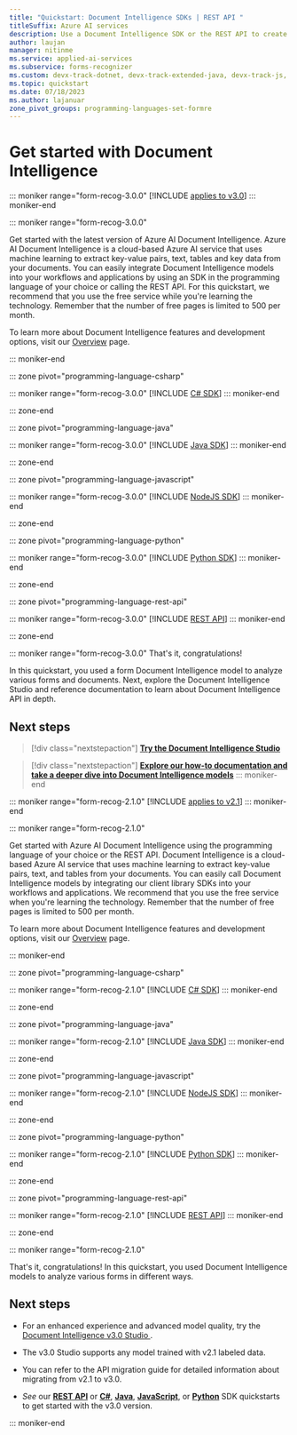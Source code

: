 ```yaml
---
title: "Quickstart: Document Intelligence SDKs | REST API "
titleSuffix: Azure AI services
description: Use a Document Intelligence SDK or the REST API to create a forms processing app that extracts key data and structure elements from your documents.
author: laujan
manager: nitinme
ms.service: applied-ai-services
ms.subservice: forms-recognizer
ms.custom: devx-track-dotnet, devx-track-extended-java, devx-track-js, devx-track-python
ms.topic: quickstart
ms.date: 07/18/2023
ms.author: lajanuar
zone_pivot_groups: programming-languages-set-formre
---
```



# Get started with Document Intelligence

::: moniker range="form-recog-3.0.0"
[!INCLUDE [applies to v3.0](../includes/applies-to-v3-0.md)]
::: moniker-end

::: moniker range="form-recog-3.0.0"

Get started with the latest version of Azure AI Document Intelligence. Azure AI Document Intelligence is a cloud-based Azure AI service that uses machine learning to extract key-value pairs, text, tables and key data from your documents. You can easily integrate Document Intelligence models into your workflows and applications by using an SDK in the programming language of your choice or calling the REST API.  For this quickstart, we recommend that you use the free service while you're learning the technology. Remember that the number of free pages is limited to 500 per month.

To learn more about Document Intelligence features and development options, visit our [Overview](../overview.md) page.

::: moniker-end

::: zone pivot="programming-language-csharp"

::: moniker range="form-recog-3.0.0"
[!INCLUDE [C# SDK](includes/v3-csharp-sdk.md)]
::: moniker-end

::: zone-end

::: zone pivot="programming-language-java"

::: moniker range="form-recog-3.0.0"
[!INCLUDE [Java SDK](includes/v3-java-sdk.md)]
::: moniker-end

::: zone-end

::: zone pivot="programming-language-javascript"

::: moniker range="form-recog-3.0.0"
[!INCLUDE [NodeJS SDK](includes/v3-javascript-sdk.md)]
::: moniker-end

::: zone-end

::: zone pivot="programming-language-python"

::: moniker range="form-recog-3.0.0"
[!INCLUDE [Python SDK](includes/v3-python-sdk.md)]
::: moniker-end

::: zone-end

::: zone pivot="programming-language-rest-api"

::: moniker range="form-recog-3.0.0"
[!INCLUDE [REST API](includes/v3-rest-api.md)]
::: moniker-end

::: zone-end

::: moniker range="form-recog-3.0.0"
That's it, congratulations!

In this quickstart, you used a form Document Intelligence model to analyze various forms and documents. Next, explore the Document Intelligence Studio and reference documentation to learn about Document Intelligence API in depth.

## Next steps

>[!div class="nextstepaction"]
> [**Try the Document Intelligence Studio**](https://formrecognizer.appliedai.azure.com/studio)

> [!div class="nextstepaction"]
> [**Explore our how-to documentation and take a deeper dive into Document Intelligence models**](../how-to-guides/use-sdk-rest-api.md?view=form-recog-3.0.0&preserve-view=true)
::: moniker-end

::: moniker range="form-recog-2.1.0"
[!INCLUDE [applies to v2.1](../includes/applies-to-v2-1.md)]
::: moniker-end

::: moniker range="form-recog-2.1.0"

Get started with Azure AI Document Intelligence using the programming language of your choice or the REST API. Document Intelligence is a cloud-based Azure AI service that uses machine learning to extract key-value pairs, text, and tables from your documents. You can easily call Document Intelligence models by integrating our client library SDKs into your workflows and applications. We recommend that you use the free service when you're learning the technology. Remember that the number of free pages is limited to 500 per month.

To learn more about Document Intelligence features and development options, visit our [Overview](../overview.md) page.

::: moniker-end

::: zone pivot="programming-language-csharp"

::: moniker range="form-recog-2.1.0"
[!INCLUDE [C# SDK](includes/get-started/csharp.md)]
::: moniker-end

::: zone-end

::: zone pivot="programming-language-java"

::: moniker range="form-recog-2.1.0"
[!INCLUDE [Java SDK](includes/get-started/java.md)]
::: moniker-end

::: zone-end

::: zone pivot="programming-language-javascript"

::: moniker range="form-recog-2.1.0"
[!INCLUDE [NodeJS SDK](includes/get-started/javascript.md)]
::: moniker-end

::: zone-end

::: zone pivot="programming-language-python"

::: moniker range="form-recog-2.1.0"
[!INCLUDE [Python SDK](includes/get-started/python.md)]
::: moniker-end

::: zone-end

::: zone pivot="programming-language-rest-api"

::: moniker range="form-recog-2.1.0"
[!INCLUDE [REST API](includes/get-started/rest-api.md)]
::: moniker-end

::: zone-end

::: moniker range="form-recog-2.1.0"

That's it, congratulations! In this quickstart, you used Document Intelligence models to analyze various forms in different ways.

## Next steps

* For an enhanced experience and advanced model quality, try the [Document Intelligence v3.0 Studio ](https://formrecognizer.appliedai.azure.com/studio).

* The v3.0 Studio supports any model trained with v2.1 labeled data.

* You can refer to the API migration guide for detailed information about migrating from v2.1 to v3.0.
* *See* our [**REST API**](get-started-sdks-rest-api.md?view=form-recog-3.0.0&preserve-view=true) or [**C#**](get-started-sdks-rest-api.md?view=form-recog-3.0.0&preserve-view=true), [**Java**](get-started-sdks-rest-api.md?view=form-recog-3.0.0&preserve-view=true), [**JavaScript**](get-started-sdks-rest-api.md?view=form-recog-3.0.0&preserve-view=true), or [**Python**](get-started-sdks-rest-api.md?view=form-recog-3.0.0&preserve-view=true) SDK quickstarts to get started with the v3.0 version.

::: moniker-end
